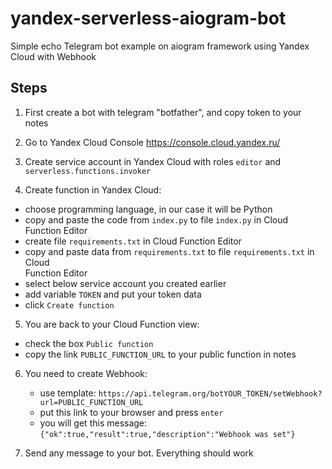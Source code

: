 # yandex-serverless-aiogram-bot
Simple echo Telegram bot example on aiogram framework using Yandex Cloud with Webhook


## Steps 
1. First create a bot with telegram "botfather", and copy token to your notes

2. Go to Yandex Cloud Console https://console.cloud.yandex.ru/

3. Create service account in Yandex Cloud with roles `editor` and `serverless.functions.invoker`

4. Create function in Yandex Cloud:
  - choose programming language, in our case it will be Python
  - copy and paste the code from `index.py` to file `index.py` in Cloud Function Editor
  - create file `requirements.txt` in Cloud Function Editor
  - copy and paste data from `requirements.txt` to file `requirements.txt` in Cloud   
    Function Editor
  - select below service account you created earlier
  - add variable `TOKEN` and put your token data
  - click `Create function`

5. You are back to your Cloud Function view:
  - check the box `Public function`
  - copy the link `PUBLIC_FUNCTION_URL` to your public function in notes

6. You need to create Webhook:
   - use template: `https://api.telegram.org/botYOUR_TOKEN/setWebhook?url=PUBLIC_FUNCTION_URL`
   - put this link to your browser and press `enter`
   - you will get this message: `{"ok":true,"result":true,"description":"Webhook was set"}`

7. Send any message to your bot. Everything should work
